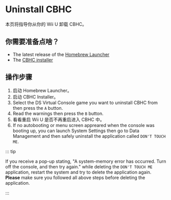 # Uninstall CBHC

本页将指导你从你的 Wii U 卸载 CBHC。

## 你需要准备点啥？

- The latest release of the [Homebrew Launcher](https://github.com/dimok789/homebrew_launcher/releases/tag/v1.5)
- The [CBHC installer](https://github.com/FIX94/haxchi/releases)

## 操作步骤

1. 启动 Homebrew Launcher。
2. 启动 CBHC Installer。
3. Select the DS Virtual Console game you want to uninstall CBHC from then press the `A` button.
4. Read the warnings then press the `B` button.
5. 看看重启 Wii U 是否不再重启进入 CBHC 中。
6. If no autobooting or menu screen appreared when the console was booting up, you can launch System Settings then go to Data Management and then safely uninstall the application called `DON'T TOUCH ME`.

::: tip

If you receive a pop-up stating, "A system-memory error has occurred. Turn off the console, and then try again." while deleting the `DON'T TOUCH ME` application, restart the system and try to delete the application again. **Please** make sure you followed all above steps before deleting the application.

:::
